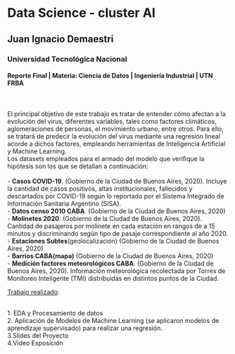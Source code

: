 # Data Science - cluster AI 
## Juan Ignacio Demaestri
### Universidad Tecnológica Nacional 
#### Reporte Final | Materia: Ciencia de Datos | Ingeniería Industrial | UTN FRBA

<br>
<br>
El principal objetivo de este trabajo es tratar de entender cómo afectan a la evolución del virus, diferentes variables, tales como factores climáticos, aglomeraciones de personas, el movimiento urbano, entre otros. Para ello, se tratará de predecir la evolución del virus mediante una regresión lineal acorde a dichos factores, empleando herramientas de Inteligencia Artificial y Machine Learning.

<br>
Los datasets empleados para el armado del modelo que verifique la hipótesis son los que se detallan a continuación:
<br>
<br>
- <b>Casos COVID-19</b>. (Gobierno de la Ciudad de Buenos Aires, 2020). Incluye la cantidad de casos positivos, altas institucionales, fallecidos y descartados por COVID-19 según lo reportado por el Sistema Integrado de Información Sanitaria Argentino (SISA).
<br>
- <b>Datos censo 2010 CABA</b>. (Gobierno de la Ciudad de Buenos Aires, 2020)
<br>
- <b>Molinetes 2020</b>. (Gobierno de la Ciudad de Buenos Aires, 2020). Cantidad de pasajeros por molinete en cada estación en rangos de a 15 minutos y discriminando según tipo de pasaje correspondiente al año 2020.
<br>
- <b>Estaciones Subtes</b>(geolocalización) (Gobierno de la Ciudad de Buenos Aires, 2020)
<br>
- <b>Barrios CABA(mapa)</b> (Gobierno de la Ciudad de Buenos Aires, 2020)
<br>
- <b>Medición factores meteorológicos CABA</b>.  (Gobierno de la Ciudad de Buenos Aires, 2020).  Información meteorológica recolectada por Torres de Monitoreo Inteligente (TMI) distribuidas en distintos puntos de la Ciudad.

<br>

<u>Trabajo realizado</u>:

<br>
1. EDA y Procesamiento de datos
<br>
2. Aplicación de Modelos de Machine Learning (se aplicaron modelos de aprendizaje supervisado) para realizar una regresión.
<br>
3.Slides del Proyecto
<br>
4.Video Exposición


